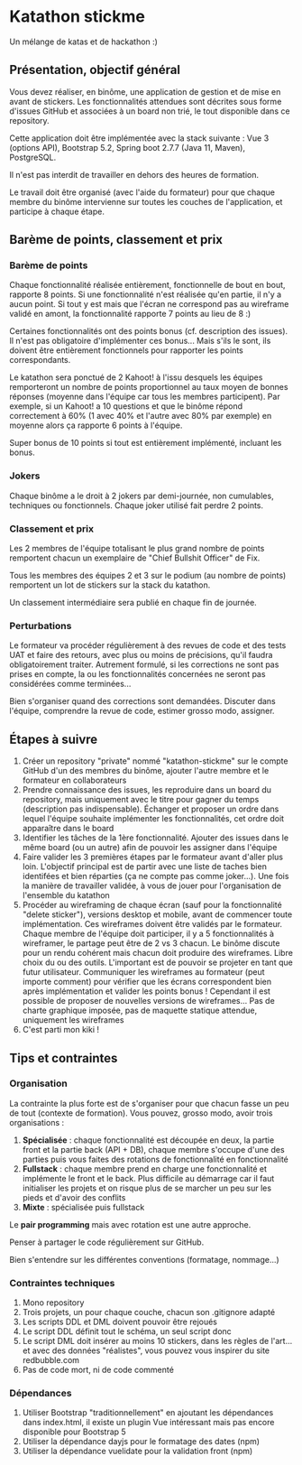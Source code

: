 # Katathon stickme
Un mélange de katas et de hackathon :)

## Présentation, objectif général
Vous devez réaliser, en binôme, une application de gestion et de mise en avant de stickers. Les fonctionnalités attendues sont décrites sous forme d'issues GitHub et associées à un board non trié, le tout disponible dans ce repository.

Cette application doit être implémentée avec la stack suivante : Vue 3 (options API), Bootstrap 5.2, Spring boot 2.7.7 (Java 11, Maven), PostgreSQL.

Il n'est pas interdit de travailler en dehors des heures de formation.

Le travail doit être organisé (avec l'aide du formateur) pour que chaque membre du binôme intervienne sur toutes les couches de l'application, et participe à chaque étape.

## Barème de points, classement et prix
### Barème de points
Chaque fonctionnalité réalisée entièrement, fonctionnelle de bout en bout, rapporte 8 points. Si une fonctionnalité n'est réalisée qu'en partie, il n'y a aucun point. Si tout y est mais que l'écran ne correspond pas au wireframe validé en amont, la fonctionnalité rapporte 7 points au lieu de 8 :)

Certaines fonctionnalités ont des points bonus (cf. description des issues). Il n'est pas obligatoire d'implémenter ces bonus... Mais s'ils le sont, ils doivent être entièrement fonctionnels pour rapporter les points correspondants.

Le katathon sera ponctué de 2 Kahoot! à l'issu desquels les équipes remporteront un nombre de points proportionnel au taux moyen de bonnes réponses (moyenne dans l'équipe car tous les membres participent). Par exemple, si un Kahoot! a 10 questions et que le binôme répond correctement à 60% (1 avec 40% et l'autre avec 80% par exemple) en moyenne alors ça rapporte 6 points à l'équipe.

Super bonus de 10 points si tout est entièrement implémenté, incluant les bonus.

### Jokers
Chaque binôme a le droit à 2 jokers par demi-journée, non cumulables, techniques ou fonctionnels. Chaque joker utilisé fait perdre 2 points.

### Classement et prix
Les 2 membres de l'équipe totalisant le plus grand nombre de points remportent chacun un exemplaire de "Chief Bullshit Officer" de Fix.

Tous les membres des équipes 2 et 3 sur le podium (au nombre de points) remportent un lot de stickers sur la stack du katathon.

Un classement intermédiaire sera publié en chaque fin de journée.

### Perturbations
Le formateur va procéder régulièrement à des revues de code et des tests UAT et faire des retours, avec plus ou moins de précisions, qu'il faudra obligatoirement traiter. Autrement formulé, si les corrections ne sont pas prises en compte, la ou les fonctionnalités concernées ne seront pas considérées comme terminées...

Bien s'organiser quand des corrections sont demandées. Discuter dans l'équipe, comprendre la revue de code, estimer grosso modo, assigner.

## Étapes à suivre
1. Créer un repository "private" nommé "katathon-stickme" sur le compte GitHub d'un des membres du binôme, ajouter l'autre membre et le formateur en collaborateurs
2. Prendre connaissance des issues, les reproduire dans un board du repository, mais uniquement avec le titre pour gagner du temps (description pas indispensable). Échanger et proposer un ordre dans lequel l'équipe souhaite implémenter les fonctionnalités, cet ordre doit apparaître dans le board
3. Identifier les tâches de la 1ère fonctionnalité. Ajouter des issues dans le même board (ou un autre) afin de pouvoir les assigner dans l'équipe
4. Faire valider les 3 premières étapes par le formateur avant d'aller plus loin. L'objectif principal est de partir avec une liste de taches bien identifées et bien réparties (ça ne compte pas comme joker...). Une fois la manière de travailler validée, à vous de jouer pour l'organisation de l'ensemble du katathon
5. Procéder au wireframing de chaque écran (sauf pour la fonctionnalité "delete sticker"), versions desktop et mobile, avant de commencer toute implémentation. Ces wireframes doivent être validés par le formateur. Chaque membre de l'équipe doit participer, il y a 5 fonctionnalités à wireframer, le partage peut être de 2 vs 3 chacun. Le binôme discute pour un rendu cohérent mais chacun doit produire des wireframes. Libre choix du ou des outils. L'important est de pouvoir se projeter en tant que futur utilisateur. Communiquer les wireframes au formateur (peut importe comment) pour vérifier que les écrans correspondent bien après implémentation et valider les points bonus ! Cependant il est possible de proposer de nouvelles versions de wireframes... Pas de charte graphique imposée, pas de maquette statique attendue, uniquement les wireframes
6. C'est parti mon kiki !

## Tips et contraintes
### Organisation
La contrainte la plus forte est de s'organiser pour que chacun fasse un peu de tout (contexte de formation). Vous pouvez, grosso modo, avoir trois organisations :
1. **Spécialisée** : chaque fonctionnalité est découpée en deux, la partie front et la partie back (API + DB), chaque membre s'occupe d'une des parties puis vous faites des rotations de fonctionnalité en fonctionnalité
2. **Fullstack** : chaque membre prend en charge une fonctionnalité et implémente le front et le back. Plus difficile au démarrage car il faut initialiser les projets et on risque plus de se marcher un peu sur les pieds et d'avoir des conflits
3. **Mixte** : spécialisée puis fullstack

Le **pair programming** mais avec rotation est une autre approche.

Penser à partager le code régulièrement sur GitHub.

Bien s'entendre sur les différentes conventions (formatage, nommage...)

### Contraintes techniques
1. Mono repository
2. Trois projets, un pour chaque couche, chacun son .gitignore adapté
3. Les scripts DDL et DML doivent pouvoir être rejoués
4. Le script DDL définit tout le schéma, un seul script donc
5. Le script DML doit insérer au moins 10 stickers, dans les règles de l'art... et avec des données "réalistes", vous pouvez vous inspirer du site redbubble.com
6. Pas de code mort, ni de code commenté

### Dépendances
1. Utiliser Bootstrap "traditionnellement" en ajoutant les dépendances dans index.html, il existe un plugin Vue intéressant mais pas encore disponible pour Bootstrap 5
2. Utiliser la dépendance dayjs pour le formatage des dates (npm)
3. Utiliser la dépendance vuelidate pour la validation front (npm)
